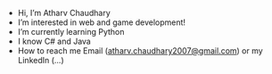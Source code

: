 - Hi, I’m Atharv Chaudhary
- I’m interested in web and game development!
- I’m currently learning Python
- I know C# and Java
- How to reach me Email (atharv.chaudhary2007@gmail.com) or my LinkedIn (...)

<!---
AtharvChaudharyPortfolio/AtharvChaudharyPortfolio is a ✨ special ✨ repository because its `README.md` (this file) appears on your GitHub profile.
You can click the Preview link to take a look at your changes.
--->
